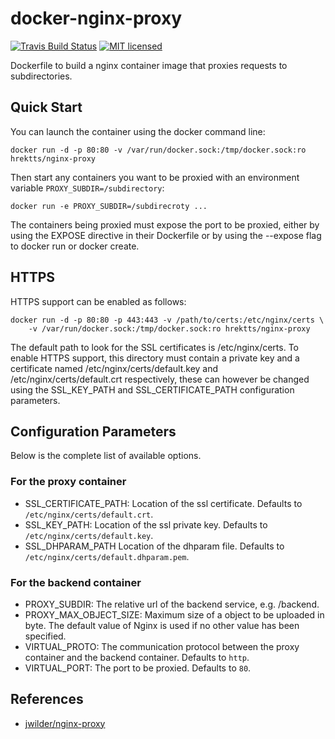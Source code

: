 docker-nginx-proxy
==================

[![Travis Build Status](https://travis-ci.org/hrektts/docker-nginx-proxy.svg?branch=master)](https://travis-ci.org/hrektts/docker-nginx-proxy)
[![MIT licensed](https://img.shields.io/badge/license-MIT-blue.svg)](./LICENSE)

Dockerfile to build a nginx container image that proxies requests to
subdirectories.

Quick Start
-----------

You can launch the container using the docker command line:

``` shell
docker run -d -p 80:80 -v /var/run/docker.sock:/tmp/docker.sock:ro hrektts/nginx-proxy
```

Then start any containers you want to be proxied with an environment variable
`PROXY_SUBDIR=/subdirectory`:

``` shell
docker run -e PROXY_SUBDIR=/subdirecroty ...
```

The containers being proxied must expose the port to be proxied, either by using
the EXPOSE directive in their Dockerfile or by using the --expose flag to docker
run or docker create.

HTTPS
-----

HTTPS support can be enabled as follows:

``` shell
docker run -d -p 80:80 -p 443:443 -v /path/to/certs:/etc/nginx/certs \
    -v /var/run/docker.sock:/tmp/docker.sock:ro hrektts/nginx-proxy
```

The default path to look for the SSL certificates is /etc/nginx/certs.
To enable HTTPS support, this directory must contain a private key and
a certificate named /etc/nginx/certs/default.key and
/etc/nginx/certs/default.crt respectively, these can however be changed using
the SSL_KEY_PATH and SSL_CERTIFICATE_PATH configuration parameters.

Configuration Parameters
------------------------

Below is the complete list of available options.

### For the proxy container

- SSL_CERTIFICATE_PATH:
  Location of the ssl certificate. Defaults to `/etc/nginx/certs/default.crt`.
- SSL_KEY_PATH:
  Location of the ssl private key. Defaults to `/etc/nginx/certs/default.key`.
- SSL_DHPARAM_PATH
  Location of the dhparam file. Defaults to `/etc/nginx/certs/default.dhparam.pem`.

### For the backend container

- PROXY_SUBDIR:
  The relative url of the backend service, e.g. /backend.
- PROXY_MAX_OBJECT_SIZE:
  Maximum size of a object to be uploaded in byte. The default value of Nginx is
  used if no other value has been specified.
- VIRTUAL_PROTO:
  The communication protocol between the proxy container and the backend
  container. Defaults to `http`.
- VIRTUAL_PORT:
  The port to be proxied. Defaults to `80`.

References
----------

- [jwilder/nginx-proxy](https://github.com/jwilder/nginx-proxy)
